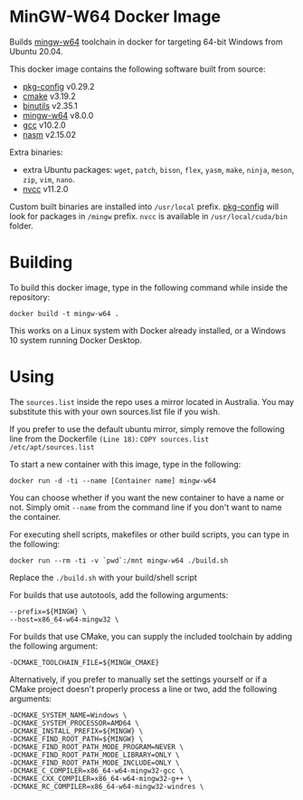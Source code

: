 # MinGW-W64 Docker Image

Builds [mingw-w64][] toolchain in docker for targeting 64-bit Windows from Ubuntu 20.04.

This docker image contains the following software built from source:

* [pkg-config][] v0.29.2
* [cmake][] v3.19.2
* [binutils][] v2.35.1
* [mingw-w64][] v8.0.0
* [gcc][] v10.2.0
* [nasm][] v2.15.02

Extra binaries:

* extra Ubuntu packages: `wget`, `patch`, `bison`, `flex`, `yasm`, `make`, `ninja`, `meson`, `zip`, `vim`, `nano`.
* [nvcc][] v11.2.0

Custom built binaries are installed into `/usr/local` prefix. [pkg-config][] will look for packages in `/mingw` prefix. `nvcc` is available in `/usr/local/cuda/bin` folder.

# Building
To build this docker image, type in the following command while inside the repository:

    docker build -t mingw-w64 .

This works on a Linux system with Docker already installed, or a Windows 10 system running Docker Desktop.

# Using

The `sources.list` inside the repo uses a mirror located in Australia. You may substitute this with your own sources.list file if you wish.

If you prefer to use the default ubuntu mirror, simply remove the following line from the Dockerfile `(Line 18)`:
`COPY sources.list /etc/apt/sources.list`

To start a new container with this image, type in the following:

    docker run -d -ti --name [Container name] mingw-w64
    
You can choose whether if you want the new container to have a name or not. Simply omit `--name` from the command line if you don't want to name the container.

For executing shell scripts, makefiles or other build scripts, you can type in the following:

    docker run --rm -ti -v `pwd`:/mnt mingw-w64 ./build.sh

Replace the `./build.sh` with your build/shell script

For builds that use autotools, add the following arguments:

    --prefix=${MINGW} \
    --host=x86_64-w64-mingw32 \

For builds that use CMake, you can supply the included toolchain by adding the following argument:

    -DCMAKE_TOOLCHAIN_FILE=${MINGW_CMAKE}

Alternatively, if you prefer to manually set the settings yourself or if a CMake project doesn't properly process a line or two, add the following arguments:

    -DCMAKE_SYSTEM_NAME=Windows \
    -DCMAKE_SYSTEM_PROCESSOR=AMD64 \
    -DCMAKE_INSTALL_PREFIX=${MINGW} \
    -DCMAKE_FIND_ROOT_PATH=${MINGW} \
    -DCMAKE_FIND_ROOT_PATH_MODE_PROGRAM=NEVER \
    -DCMAKE_FIND_ROOT_PATH_MODE_LIBRARY=ONLY \
    -DCMAKE_FIND_ROOT_PATH_MODE_INCLUDE=ONLY \
    -DCMAKE_C_COMPILER=x86_64-w64-mingw32-gcc \
    -DCMAKE_CXX_COMPILER=x86_64-w64-mingw32-g++ \
    -DCMAKE_RC_COMPILER=x86_64-w64-mingw32-windres \

[pkg-config]: https://www.freedesktop.org/wiki/Software/pkg-config/
[cmake]: https://cmake.org/
[binutils]: https://www.gnu.org/software/binutils/
[mingw-w64]: https://mingw-w64.org/
[gcc]: https://gcc.gnu.org/
[nasm]: https://nasm.us/
[nvcc]: https://docs.nvidia.com/cuda/cuda-compiler-driver-nvcc/index.html
